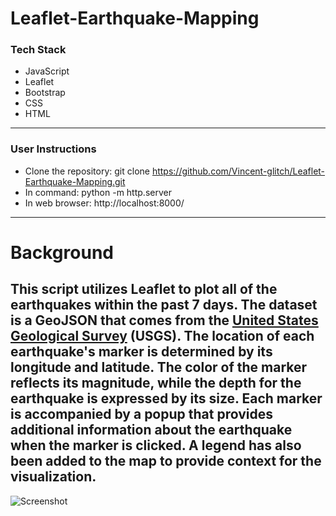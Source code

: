 # Leaflet-Earthquake-Mapping
### Tech Stack
* JavaScript
* Leaflet
* Bootstrap
* CSS
* HTML
- - -
### User Instructions
* Clone the repository: git clone https://github.com/Vincent-glitch/Leaflet-Earthquake-Mapping.git
*  In command: python -m http.server 
*  In web browser: http://localhost:8000/
- - -
# Background
This script utilizes Leaflet to plot all of the earthquakes within the past 7 days. The dataset is a GeoJSON that comes from the [United States Geological Survey](http://earthquake.usgs.gov/earthquakes/feed/v1.0/geojson.php) (USGS). The location of each earthquake's marker is determined by its longitude and latitude. The color of the marker reflects its magnitude, while the depth for the earthquake is expressed by its size.  Each marker is accompanied by a popup that provides additional information about the earthquake when the marker is clicked. A legend has also been added to the map to provide context for the visualization.
-
![Screenshot](Resources/earthquake-gif.gif)
